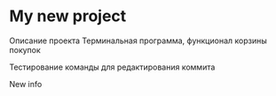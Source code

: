 # My new project

Описание проекта
Терминальная программа, функционал корзины покупок

Тестирование команды для редактирования коммита

New info